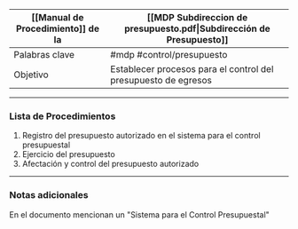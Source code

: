 
| [[Manual de Procedimiento]] de la | [[MDP Subdireccion de presupuesto.pdf\|Subdirección de Presupuesto]]                                 |
|-----------------------------|-------------------------------------------|
| Palabras clave              | #mdp #control/presupuesto|
| Objetivo                    | Establecer procesos para el control del presupuesto de egresos |

---

### Lista de Procedimientos
1. Registro del presupuesto autorizado en el sistema para el control presupuestal
2. Ejercicio del presupuesto
3. Afectación y control del presupuesto autorizado

---

### Notas adicionales

En el documento mencionan un "Sistema para el Control Presupuestal"